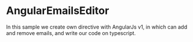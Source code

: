 # AngularEmailsEditor
In this sample we create own directive with AngularJs v1, in which can add and remove emails, and write our code on typescript.
